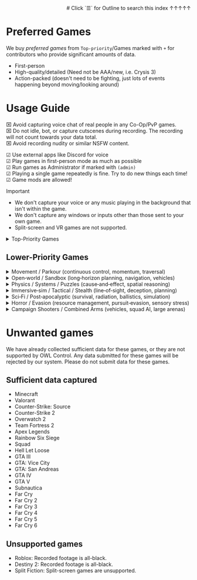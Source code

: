 <div align="right"># Click `☰` for Outline to search this index ↑↑↑↑↑</div>

# Preferred Games

 We buy _preferred games_ from `Top-priority`/Games marked with `+` for contributors who provide significant amounts of data.

- First-person
- High-quality/detailed (Need not be AAA/new, i.e. Crysis 3)
- Action-packed (doesn't need to be fighting, just lots of events happening beyond moving/looking around)

# Usage Guide

⌧ Avoid capturing voice chat of real people in any Co-Op/PvP games.<br>
⌧ Do not idle, bot, or capture cutscenes during recording. The recording will not count towards your data total.<br>
⌧ Avoid recording nudity or similar NSFW content.<br>

☑ Use external apps like Discord for voice<br>
☑︎ Play games in first-person mode as much as possible<br>
☑︎ Run games as Administrator if marked with `(admin)`<br>
☑︎ Playing a single game repeatedly is fine. Try to do new things each time!<br>
☑︎ Game mods are allowed!<br>

> [!IMPORTANT]
> - We don't capture your voice or any music playing in the background that isn't within the game.
> - We don't capture any windows or inputs other than those sent to your own game.
> - Split-screen and VR games are not supported.


<details><summary>Top-Priority Games</summary>

### + [Fishing Planet](https://store.steampowered.com/app/380600/Fishing_Planet/)
### + [Thief Simulator](https://store.steampowered.com/app/704850/Thief_Simulator/)
### + [Sons of the Forest](https://store.steampowered.com/app/1326470/Sons_Of_The_Forest)
### + [Among The Sleep](https://store.steampowered.com/app/250620/Among_the_Sleep__Enhanced_Edition/)
### + [Grunn](https://store.steampowered.com/app/2720950/Grunn/)
### + [PowerWash Simulator 2](https://store.steampowered.com/app/2968420/PowerWash_Simulator_2/)
### + [PowerWash Simulator](https://store.steampowered.com/app/1290000/PowerWash_Simulator/)
### + [House Flipper 2](https://store.steampowered.com/app/1190970/House_Flipper_2/)
### + [House Flipper](https://store.steampowered.com/app/613100/House_Flipper/)
### + [Clustertruck](https://store.steampowered.com/app/397950/Clustertruck/)
### + [Vampire: The Masquerade® - Bloodlines 2](https://store.steampowered.com/app/532790/Vampire_The_Masquerade__Bloodlines_2/)
### + [The Outlast Trials](https://store.steampowered.com/app/1304930/The_Outlast_Trials)
### + [Nucleares](https://store.steampowered.com/app/1428420/Nucleares)
### + [The Vanishing of Ethan Carter](https://store.steampowered.com/app/258520/The_Vanishing_of_Ethan_Carter)
### + [Jazzpunk](https://store.steampowered.com/app/250260/Jazzpunk_Directors_Cut)
### + [Manifold Garden](https://store.steampowered.com/app/473950/Manifold_Garden)
### + [Tacoma](https://store.steampowered.com/app/343860/Tacoma/)
### + [Layers of Fear 2](https://store.steampowered.com/app/1029890/Layers_of_Fear_2_2019)
### + [Outer Wilds](https://store.steampowered.com/app/753640/Outer_Wilds/)
### + [The Witness](https://store.steampowered.com/app/210970/The_Witness/)
### + [What Remains of Edith Finch](https://store.steampowered.com/app/501300/What_Remains_of_Edith_Finch/)
### + [The Unfinished Swan](https://store.steampowered.com/app/1206430/The_Unfinished_Swan/)
### + [Superliminal](https://store.steampowered.com/app/1049410/Superliminal/)
### + [The Talos Principle](https://store.steampowered.com/app/257510/The_Talos_Principle/)
### + [The Beginner's Guide](https://store.steampowered.com/app/303210/The_Beginners_Guide/)
### + [The Stanley Parable: Ultra Deluxe](https://store.steampowered.com/app/1703340/The_Stanley_Parable_Ultra_Deluxe/)
### + [Thief](https://store.steampowered.com/app/239160/Thief/)
### + [Satisfactory](https://store.steampowered.com/app/526870/Satisfactory/) (admin)
### + [Gone Home](https://store.steampowered.com/app/232430/Gone_Home/)
### + [Dear Esther](https://store.steampowered.com/app/203810/Dear_Esther_Landmark_Edition/)
### + [Everyone's Gone to the Rapture](https://store.steampowered.com/app/417880/Everybodys_Gone_to_the_Rapture/)
### + [Layers of Fear](https://store.steampowered.com/app/391720/Layers_of_Fear/)
### + [Madison](https://store.steampowered.com/app/1670870/MADiSON/)
### + [Visage](https://store.steampowered.com/app/594330/Visage/)
### + [Close to the Sun](https://store.steampowered.com/app/968870/Close_to_the_Sun/)
### + [Conundrum](https://store.steampowered.com/app/1744140/Conundrum/)</details>

## Lower-Priority Games

<details><summary>Movement / Parkour (continuous control, momentum, traversal)</summary>

### - [Ghostrunner 2](https://store.steampowered.com/app/2144740/Ghostrunner_2)
### - [SUPERHOT](https://store.steampowered.com/app/322500/SUPERHOT)
### - [Mirror's Edge](https://store.steampowered.com/app/17410/Mirrors_Edge/)
### - [Mirror's Edge Catalyst](https://store.steampowered.com/app/1233570/Mirrors_Edge_Catalyst/)
### - [Titanfall 2](https://store.steampowered.com/app/1237970/Titanfall_2/)
### - [Dying Light](https://store.steampowered.com/app/239140/Dying_Light/)
### - [Dying Light 2](https://store.steampowered.com/app/534380/Dying_Light_2_Stay_Human/)
### - [Ghostrunner](https://store.steampowered.com/app/1139900/Ghostrunner/)</details>

<details><summary>Open‑world / Sandbox (long‑horizon planning, navigation, vehicles)</summary>

### - [Outer Worlds 2](https://store.steampowered.com/app/1449110/The_Outer_Worlds_2/)
### - [Outer Worlds](https://store.steampowered.com/app/578650/The_Outer_Worlds/)
### - [RV There Yet](https://store.steampowered.com/app/3949040/RV_There_Yet/)
### - [Kingdom Come: Deliverance](https://store.steampowered.com/app/379430/Kingdom_Come_Deliverance/)
### - [Kingdom Come: Deliverance II](https://store.steampowered.com/app/1771300/Kingdom_Come_Deliverance_II/)
### - [BeamNG.drive](https://store.steampowered.com/app/284160/BeamNGdrive)
### - [The Elder Scrolls IV: Oblivion Remastered](https://store.steampowered.com/app/2623190/The_Elder_Scrolls_IV_Oblivion_Remastered/)
### - [The Elder Scrolls V: Skyrim](https://store.steampowered.com/app/489830/The_Elder_Scrolls_V_Skyrim_Special_Edition/)
### - [Euro Truck Simulator 2](https://store.steampowered.com/app/227300/Euro_Truck_Simulator_2)
### - [Internet Cafe Simulator 2025](https://store.steampowered.com/app/3326290/Internet_Cafe_Simulator_2025)
### - [Liftoff FPV Drone Racing](https://store.steampowered.com/app/410340/Liftoff_FPV_Drone_Racing)
### - [Microsoft Flight Simulator 2024](https://store.steampowered.com/app/2537590/Microsoft_Flight_Simulator_2024)
### - [Pacific Drive](https://store.steampowered.com/app/1458140/Pacific_Drive)
### - [The Planet Crafter](https://store.steampowered.com/app/1284190/The_Planet_Crafter)
### - [Cyberpunk 2077](https://store.steampowered.com/app/1091500/Cyberpunk_2077/)
### - [Fallout 4](https://store.steampowered.com/app/377160/Fallout_4/)
### - [Fallout: New Vegas](https://store.steampowered.com/app/22380/Fallout_New_Vegas/)
### - [Red Dead Redemption 2](https://store.steampowered.com/app/1174180/Red_Dead_Redemption_2/)</details>

<details><summary>Physics / Systems / Puzzles (cause‑and‑effect, spatial reasoning)</summary>

### - [Indiana Jones and the Great Circle](https://discord.com/channels/1368288528429088860/1412456753001533471/1432471683263889541)
### - [Hardspace: Shipbreaker](https://store.steampowered.com/app/1161580/Hardspace_Shipbreaker)
### - [Keep Digging](https://store.steampowered.com/app/3585800/Keep_Digging)
### - [Peak](https://store.steampowered.com/app/3527290/PEAK) (no voice chat)
### - [Teardown](https://store.steampowered.com/app/1167630/Teardown)
### - [Half‑Life 2: Episode Two](https://store.steampowered.com/app/420/HalfLife_2_Episode_Two/)
### - [Half‑Life 2](https://store.steampowered.com/app/220/HalfLife_2/)
### - [Half‑Life](https://store.steampowered.com/app/70/HalfLife/)
### - [Portal 2](https://store.steampowered.com/app/620/Portal_2/)
### - [Portal](https://store.steampowered.com/app/400/Portal/)
### - [Prey (2017)](https://store.steampowered.com/app/480490/Prey/)
### - [System Shock (2023 Remake)](https://store.steampowered.com/app/482400/System_Shock/)</details>

<details><summary>Immersive‑sim / Tactical / Stealth (line‑of‑sight, deception, planning)</summary>

### - [Escape From Tarkov](https://store.steampowered.com/app/3932890/Escape_from_Tarkov)
### - [BioShock Infinite](https://store.steampowered.com/app/8870/BioShock_Infinite/)
### - [BioShock](https://store.steampowered.com/app/7670/BioShock/)
### - [Deus Ex: Human Revolution](https://store.steampowered.com/app/238010/Deus_Ex_Human_Revolution__Directors_Cut/)
### - [Deus Ex: Mankind Divided](https://store.steampowered.com/app/337000/Deus_Ex_Mankind_Divided/)
### - [F.E.A.R.](https://store.steampowered.com/app/21090/FEAR/)
### - [Shadows of Doubt](https://store.steampowered.com/app/986130/Shadows_of_Doubt)</details>

<details><summary>Sci‑Fi / Post‑apocalyptic (survival, radiation, ballistics, simulation)</summary>

### - [Painkiller](https://store.steampowered.com/app/2300120/Painkiller/)
### - [DOOM 2016](https://store.steampowered.com/app/379720/DOOM/)
### - [DOOM Eternal](https://store.steampowered.com/app/782330/DOOM_Eternal/)
### - [Borderlands 4](https://store.steampowered.com/app/1285190/Borderlands_4)
### - [High on Life](https://store.steampowered.com/app/1583230/High_On_Life)
### - [Rust](https://store.steampowered.com/app/252490/Rust)
### - [Crysis 2](https://store.steampowered.com/app/108800/Crysis_2__Maximum_Edition/)
### - [Crysis 3](https://store.steampowered.com/app/2096610/Crysis_3_Remastered/) (admin)
### - [Crysis](https://store.steampowered.com/app/17300/Crysis/)
### - [Metro 2033 Redux](https://store.steampowered.com/app/286690/Metro_2033_Redux/)
### - [Metro Exodus](https://store.steampowered.com/app/412020/Metro_Exodus/)
### - [Metro: Last Light Redux](https://store.steampowered.com/app/287390/Metro_Last_Light_Redux/)
### - [S.T.A.L.K.E.R.: Call of Pripyat](https://store.steampowered.com/app/41700/STALKER_Call_of_Pripyat/)
### - [S.T.A.L.K.E.R.: Shadow of Chernobyl](https://store.steampowered.com/app/4500/STALKER_Shadow_of_Chernobyl/)</details>

<details><summary>Horror / Evasion (resource management, pursuit‑evasion, sensory stress)</summary>

### - [Amnesia](https://store.steampowered.com/franchise/frictionalgames/list/37237)
### - [Soma](https://store.steampowered.com/app/282140/SOMA/)
### - [Bigfoot](https://store.steampowered.com/app/509980/BIGFOOT/)
### - [Content Warning](https://store.steampowered.com/app/2881650/Content_Warning/) (no voice chat)
### - [Cry of Fear](https://store.steampowered.com/app/223710/Cry_of_Fear)(free)
### - [The Darkness II](https://store.steampowered.com/app/67370/The_Darkness_II/)
### - [Dead Island 2](https://store.steampowered.com/app/934700/Dead_Island_2/)
### - [Deceit](https://store.steampowered.com/app/466240/Deceit/) (free)
### - [Devour](https://store.steampowered.com/app/1274570/DEVOUR/)
### - [The Forest](https://store.steampowered.com/app/242760/The_Forest/)
### - [Killing Floor](https://store.steampowered.com/app/1250/Killing_Floor/)
### - [Left 4 Dead 2](https://store.steampowered.com/app/550/Left_4_Dead_2)
### - [Lethal Company](https://store.steampowered.com/app/1966720/Lethal_Company) (no voice chat)
### - [Murky Divers](https://store.steampowered.com/app/2963880/Murky_Divers/)
### - [Outlast 2](https://store.steampowered.com/app/414700/Outlast_2/)
### - [Pacify](https://store.steampowered.com/app/967050/Pacify)
### - [Phasmophobia](https://store.steampowered.com/app/739630/Phasmophobia/)
### - [Alien: Isolation](https://store.steampowered.com/app/214490/Alien_Isolation/)
### - [Amnesia: The Dark Descent](https://store.steampowered.com/app/57300/Amnesia_The_Dark_Descent/)
### - [Condemned: Criminal Origins](https://store.steampowered.com/app/4720/Condemned_Criminal_Origins/)
### - [Outlast](https://store.steampowered.com/app/238320/Outlast/)
### - [R.E.P.O](https://store.steampowered.com/app/3241660/REPO)
### - [Resident Evil 7: Biohazard](https://store.steampowered.com/app/418370/RESIDENT_EVIL_7_biohazard/)
### - [Resident Evil Village](https://store.steampowered.com/app/1196590/Resident_Evil_Village/)</details>

<details><summary>Campaign Shooters / Combined Arms (vehicles, squad AI, large arenas)</summary>

### - [Gunfire Reborn](https://store.steampowered.com/app/1217060/Gunfire_Reborn)
### - [Shadow Warrior 3](https://store.steampowered.com/app/1036890/Shadow_Warrior_3_Definitive_Edition)
### - [Battlefield 3](https://store.steampowered.com/app/1238820/Battlefield_3/)
### - [Battlefield 4](https://store.steampowered.com/app/1238860/Battlefield_4/)
### - [Call of Duty 4: Modern Warfare](https://store.steampowered.com/app/7940/Call_of_Duty_4_Modern_Warfare/)
### - [Call of Duty: Modern Warfare (2019)](https://store.steampowered.com/app/2000950/Call_of_Duty_Modern_Warfare/) (admin)
### - [Halo 2 Anniversary (MCC)](https://store.steampowered.com/app/976730/Halo_The_Master_Chief_Collection/)
### - [Halo 3 (MCC)](https://store.steampowered.com/app/976730/Halo_The_Master_Chief_Collection/)
### - [Halo: Combat Evolved Anniversary (MCC)](https://store.steampowered.com/app/976730/Halo_The_Master_Chief_Collection/)</details>

# Unwanted games

<!-- This list is sourced from `crates/constants/src/unsupported_games.json`. If you update that file, please run `cargo run -p update-unsupported-games` to update this list. -->

We have already collected sufficient data for these games, or they are not supported by OWL Control.
Any data submitted for these games will be rejected by our system.
Please do not submit data for these games.

## Sufficient data captured

- Minecraft
- Valorant
- Counter-Strike: Source
- Counter-Strike 2
- Overwatch 2
- Team Fortress 2
- Apex Legends
- Rainbow Six Siege
- Squad
- Hell Let Loose
- GTA III
- GTA: Vice City
- GTA: San Andreas
- GTA IV
- GTA V
- Subnautica
- Far Cry
- Far Cry 2
- Far Cry 3
- Far Cry 4
- Far Cry 5
- Far Cry 6

## Unsupported games

- Roblox: Recorded footage is all-black.
- Destiny 2: Recorded footage is all-black.
- Split Fiction: Split-screen games are unsupported.
